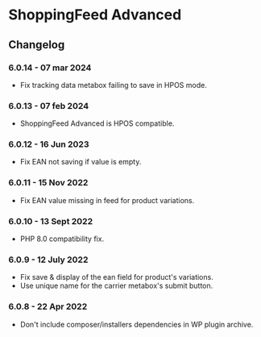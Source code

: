 # ShoppingFeed Advanced

## Changelog

### 6.0.14 - 07 mar 2024
* Fix tracking data metabox failing to save in HPOS mode.

### 6.0.13 - 07 feb 2024
* ShoppingFeed Advanced is HPOS compatible.

### 6.0.12 - 16 Jun 2023
* Fix EAN not saving if value is empty.

### 6.0.11 - 15 Nov 2022
* Fix EAN value missing in feed for product variations.

### 6.0.10 - 13 Sept 2022
* PHP 8.0 compatibility fix.

### 6.0.9 - 12 July 2022
* Fix save & display of the ean field for product's variations.
* Use unique name for the carrier metabox's submit button.

### 6.0.8 - 22 Apr 2022
* Don't include composer/installers dependencies in WP plugin archive.